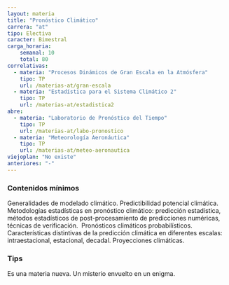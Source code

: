 ```yaml
---
layout: materia
title: "Pronóstico Climático"
carrera: "at"
tipo: Electiva
caracter: Bimestral
carga_horaria: 
    semanal: 10
    total: 80
correlativas:
  - materia: "Procesos Dinámicos de Gran Escala en la Atmósfera"
    tipo: TP
    url: /materias-at/gran-escala
  - materia: "Estadística para el Sistema Climático 2"
    tipo: TP
    url: /materias-at/estadistica2
abre:
  - materia: "Laboratorio de Pronóstico del Tiempo"
    tipo: TP
    url: /materias-at/labo-pronostico
  - materia: "Meteorología Aeronáutica"
    tipo: TP
    url: /materias-at/meteo-aeronautica
viejoplan: "No existe"
anteriores: "-"
---
```


### Contenidos mínimos
Generalidades de modelado climático. Predictibilidad potencial climática. Metodologías estadísticas en pronóstico climático: predicción estadística, métodos estadísticos de post-procesamiento de predicciones numéricas, técnicas de verificación.  Pronósticos climáticos probabilísticos. Características distintivas de la predicción climática en diferentes escalas: intraestacional, estacional, decadal. Proyecciones climáticas.

### Tips
Es una materia nueva. Un misterio envuelto en un enigma. 

